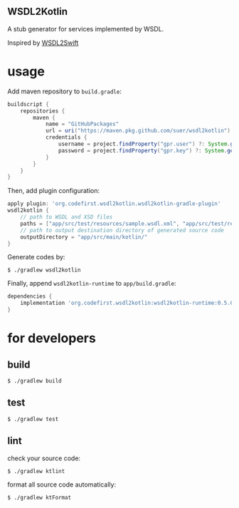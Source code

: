 WSDL2Kotlin
--------------------

A stub generator for services implemented by WSDL.

Inspired by [WSDL2Swift](https://github.com/banjun/WSDL2Swift)

# usage

Add maven repository to `build.gradle`:

```gradle:build.gradle
buildscript {
    repositories {
        maven {
            name = "GitHubPackages"
            url = uri("https://maven.pkg.github.com/suer/wsdl2kotlin")
            credentials {
                username = project.findProperty("gpr.user") ?: System.getenv("USERNAME") ?: "suer"
                password = project.findProperty("gpr.key") ?: System.getenv("TOKEN") ?: ""
            }
        }
    }
}

```

Then, add plugin configuration:

```gradle:build.gradle
apply plugin: 'org.codefirst.wsdl2kotlin.wsdl2kotlin-gradle-plugin'
wsdl2kotlin {
    // path to WSDL and XSD files
    paths = ["app/src/test/resources/sample.wsdl.xml", "app/src/test/resources/sample.xsd.xml"]
    // path to output destination directory of generated source code
    outputDirectory = "app/src/main/kotlin/"
}
```

Generate codes by:

```
$ ./gradlew wsdl2kotlin
```

Finally, append `wsdl2kotlin-runtime` to `app/build.gradle`:

```gradle:app/build.gradle
dependencies {
    implementation 'org.codefirst.wsdl2kotlin:wsdl2kotlin-runtime:0.5.0'
}
```

# for developers

## build


```
$ ./gradlew build
```

## test


```
$ ./gradlew test
```

## lint

check your source code:

```
$ ./gradlew ktlint
```

format all source code automatically:

```
$ ./gradlew ktFormat
```

